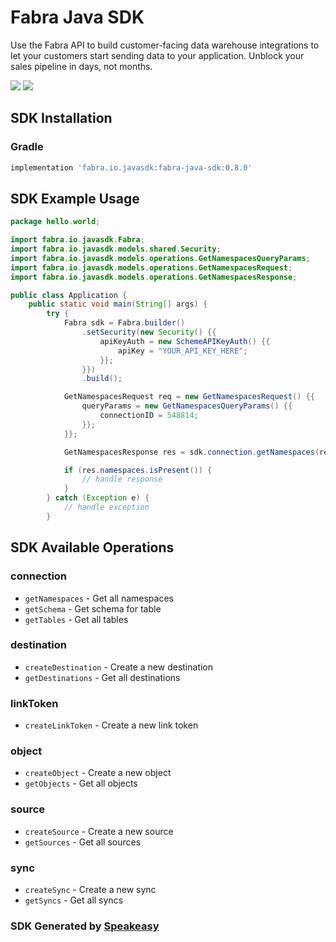 # Fabra Java SDK

<div align="left">
   <p>Use the Fabra API to build customer-facing data warehouse integrations to let your customers start sending data to your application. Unblock your sales pipeline in days, not months.</p>
   <a href="https://github.com/fabra-io/java-sdk/actions"><img src="https://img.shields.io/github/actions/workflow/status/fabra-io/java-sdk/speakeasy_sdk_generation.yml?style=for-the-badge" /></a>
   <a href="https://www.fabra.io/#Email-Hero"><img src="https://img.shields.io/static/v1?label=Docs&message=Sign Up&color=2ca47c&style=for-the-badge" /></a>
</div>

<!-- Start SDK Installation -->
## SDK Installation

### Gradle

```groovy
implementation 'fabra.io.javasdk:fabra-java-sdk:0.8.0'
```
<!-- End SDK Installation -->

## SDK Example Usage
<!-- Start SDK Example Usage -->
```java
package hello.world;

import fabra.io.javasdk.Fabra;
import fabra.io.javasdk.models.shared.Security;
import fabra.io.javasdk.models.operations.GetNamespacesQueryParams;
import fabra.io.javasdk.models.operations.GetNamespacesRequest;
import fabra.io.javasdk.models.operations.GetNamespacesResponse;

public class Application {
    public static void main(String[] args) {
        try {
            Fabra sdk = Fabra.builder()
                .setSecurity(new Security() {{
                    apiKeyAuth = new SchemeAPIKeyAuth() {{
                        apiKey = "YOUR_API_KEY_HERE";
                    }};
                }})
                .build();

            GetNamespacesRequest req = new GetNamespacesRequest() {{
                queryParams = new GetNamespacesQueryParams() {{
                    connectionID = 548814;
                }};
            }};            

            GetNamespacesResponse res = sdk.connection.getNamespaces(req);

            if (res.namespaces.isPresent()) {
                // handle response
            }
        } catch (Exception e) {
            // handle exception
        }
```
<!-- End SDK Example Usage -->

<!-- Start SDK Available Operations -->
## SDK Available Operations


### connection

* `getNamespaces` - Get all namespaces
* `getSchema` - Get schema for table
* `getTables` - Get all tables

### destination

* `createDestination` - Create a new destination
* `getDestinations` - Get all destinations

### linkToken

* `createLinkToken` - Create a new link token

### object

* `createObject` - Create a new object
* `getObjects` - Get all objects

### source

* `createSource` - Create a new source
* `getSources` - Get all sources

### sync

* `createSync` - Create a new sync
* `getSyncs` - Get all syncs
<!-- End SDK Available Operations -->

### SDK Generated by [Speakeasy](https://docs.speakeasyapi.dev/docs/using-speakeasy/client-sdks)
